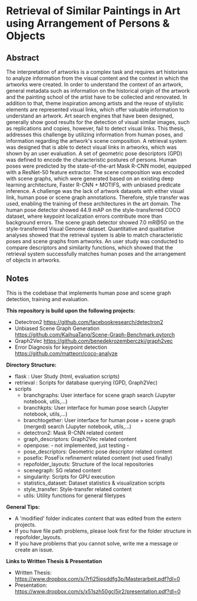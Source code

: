 # Retrieval of Similar Paintings in Art using Arrangement of Persons & Objects

## Abstract
The interpretation of artworks is a complex task and requires art historians to analyze
information from the visual content and the context in which the artworks were created. In
order to understand the context of an artwork, general metadata such as information on the
historical origin of the artwork and the painting school of the artist have to be collected and
renovated. In addition to that, theme inspiration among artists and the reuse of stylistic
elements are represented visual links, which offer valuable information to understand an
artwork. Art search engines that have been designed, generally show good results for the
detection of visual similar images, such as replications and copies, however, fail to detect
visual links.
This thesis, addresses this challenge by utilizing information from human poses, and information
regarding the artwork's scene composition. A retrieval system was designed that
is able to detect visual links in artworks, which was shown by an user evaluation. A set
of geometric pose descriptors (GPD) was defined to encode the characteristic postures of
persons. Human poses were predicted by the state-of-the-art Mask R-CNN model, equipped
with a ResNet-50 feature extractor. The scene composition was encoded with scene graphs,
which were generated based on an existing deep learning architecture, Faster R-CNN +
MOTIFS, with unbiased predicate inference. A challenge was the lack of artwork datasets
with either visual link, human pose or scene graph annotations. Therefore, style transfer
was used, enabling the training of these architectures in the art domain. The human pose
detector showed 44.9 mAP on the style-transferred COCO dataset, where keypoint localization
errors contribute more than background errors. The scene graph detector showed
7.0 mR@50 on the style-transferred Visual Genome dataset. Quantitative and qualitative
analyses showed that the retrieval system is able to match characteristic poses and scene
graphs from artworks. An user study was conducted to compare descriptors and similarity
functions, which showed that the retrieval system successfully matches human poses and
the arrangement of objects in artworks.

## Notes
This is the codebase that implements human pose and scene graph detection, training and evaluation.


**This repository is build upon the following projects:**
- Detectron2 https://github.com/facebookresearch/detectron2
- Unbiased Scene Graph Generation https://github.com/KaihuaTang/Scene-Graph-Benchmark.pytorch
- Graph2Vec https://github.com/benedekrozemberczki/graph2vec
- Error Diagnosis for keypoint detection https://github.com/matteorr/coco-analyze

**Directory Structure:**
- flask : User Study (html, evaluation scripts)
- retrieval : Scripts for database querying (GPD, Graph2Vec) 
- scripts
  - branchgraphs: User interface for scene graph search (Jupyter notebook, utils,...)
  - branchkpts:  User interface for human pose search (Jupyter notebook, utils,...)
  - branchtogether: User interface for human pose + scene graph (merged) search (Jupyter notebook, utils,...)
  - detectron2: Mask R-CNN related content
  - graph_descriptors: Graph2Vec related content
  - openpose: - not implemented, just testing -
  - pose_descriptors: Geometric pose descriptor related content
  - posefix: PoseFix refinement related content (not used finally)
  - repofolder_layouts: Structure of the local repositories
  - scenegraph: SG related content
  - singularity: Scripts for GPU execution
  - statistics_dataset: Dataset statistics & visualization scripts
  - style_transfer: Style-transfer related content
  - utils: Utility functions for general filetypes

**General Tips:**
- A 'modified' folder indicates content that was edited from the extern projects.
- If you have file path problems, please look first for the folder structure in repofolder_layouts.
- If you have problems that you cannot solve, write me a message or create an issue.

**Links to Written Thesis & Presentation**
- Written Thesis: https://www.dropbox.com/s/7rfi25jpsddfg3p/Masterarbeit.pdf?dl=0
- Presentation: https://www.dropbox.com/s/x51szh50gcl5jr2/presentation.pdf?dl=0






